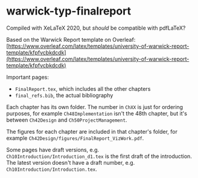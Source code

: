 # warwick-typ-finalreport

Compiled with XeLaTeX 2020, but *should* be compatible with pdfLaTeX?

Based on the Warwick Report template on Overleaf:
[https://www.overleaf.com/latex/templates/university-of-warwick-report-template/kfpfvcbkdcdk](https://www.overleaf.com/latex/templates/university-of-warwick-report-template/kfpfvcbkdcdk)

Important pages:
- `FinalReport.tex`, which includes all the other chapters
- `final_refs.bib`, the actual bibliography

Each chapter has its own folder.
The number in `ChXX` is just for ordering purposes, for example `Ch48Implementation` isn't the 48th chapter, but it's between `Ch42Design` and `Ch50ProjectManagement`.

The figures for each chapter are included in that chapter's folder, for example `Ch42Design/figures/FinalReport_VizWork.pdf`.

Some pages have draft versions, e.g. `Ch10Introduction/Introduction_d1.tex` is the first draft of the introduction.
The latest version doesn't have a draft number, e.g. `Ch10Introduction/Introduction.tex`.

